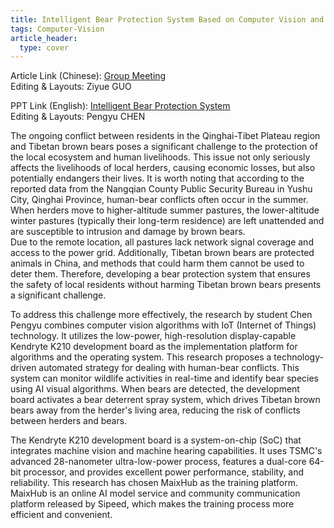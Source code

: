 ```yaml
---
title: Intelligent Bear Protection System Based on Computer Vision and IoT
tags: Computer-Vision
article_header:
  type: cover
---
```


Article Link (Chinese): [Group Meeting](https://mp.weixin.qq.com/s/3PlQFtvt_uWFbmI3vyabdQ) <br>
Editing & Layouts: Ziyue GUO

PPT Link (English): [Intelligent Bear Protection System](https://github.com/Pengyu-gis/Pengyu-gis.github.io/blob/master/_posts/human_bear_conflicts.pdf) <br>
Editing & Layouts: Pengyu CHEN


The ongoing conflict between residents in the Qinghai-Tibet Plateau region and Tibetan brown bears poses a significant challenge to the protection of the local ecosystem and human livelihoods. This issue not only seriously affects the livelihoods of local herders, causing economic losses, but also potentially endangers their lives. It is worth noting that according to the reported data from the Nangqian County Public Security Bureau in Yushu City, Qinghai Province, human-bear conflicts often occur in the summer. When herders move to higher-altitude summer pastures, the lower-altitude winter pastures (typically their long-term residence) are left unattended and are susceptible to intrusion and damage by brown bears.
<br>
Due to the remote location, all pastures lack network signal coverage and access to the power grid. Additionally, Tibetan brown bears are protected animals in China, and methods that could harm them cannot be used to deter them. Therefore, developing a bear protection system that ensures the safety of local residents without harming Tibetan brown bears presents a significant challenge.

To address this challenge more effectively, the research by student Chen Pengyu combines computer vision algorithms with IoT (Internet of Things) technology. It utilizes the low-power, high-resolution display-capable Kendryte K210 development board as the implementation platform for algorithms and the operating system. This research proposes a technology-driven automated strategy for dealing with human-bear conflicts. This system can monitor wildlife activities in real-time and identify bear species using AI visual algorithms. When bears are detected, the development board activates a bear deterrent spray system, which drives Tibetan brown bears away from the herder's living area, reducing the risk of conflicts between herders and bears.

The Kendryte K210 development board is a system-on-chip (SoC) that integrates machine vision and machine hearing capabilities. It uses TSMC's advanced 28-nanometer ultra-low-power process, features a dual-core 64-bit processor, and provides excellent power performance, stability, and reliability. This research has chosen MaixHub as the training platform. MaixHub is an online AI model service and community communication platform released by Sipeed, which makes the training process more efficient and convenient.
